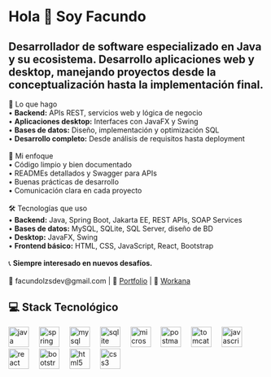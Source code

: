 <h1 align="left">Hola 👋 Soy Facundo</h1>

<h2 align="left">Desarrollador de software especializado en Java y su ecosistema. Desarrollo aplicaciones web y desktop, manejando proyectos desde la conceptualización hasta la implementación final.</h2>

<p align="left">🚀 Lo que hago<br>• <strong>Backend:</strong> APIs REST, servicios web y lógica de negocio<br>• <strong>Aplicaciones desktop:</strong> Interfaces con JavaFX y Swing<br>• <strong>Bases de datos:</strong> Diseño, implementación y optimización SQL<br>• <strong>Desarrollo completo:</strong> Desde análisis de requisitos hasta deployment<br><br>🎯 Mi enfoque<br>• Código limpio y bien documentado<br>• READMEs detallados y Swagger para APIs<br>• Buenas prácticas de desarrollo<br>• Comunicación clara en cada proyecto<br><br>🛠️ Tecnologías que uso<br>• <strong>Backend:</strong> Java, Spring Boot, Jakarta EE, REST APIs, SOAP Services<br>• <strong>Bases de datos:</strong> MySQL, SQLite, SQL Server, diseño de BD<br>• <strong>Desktop:</strong> JavaFX, Swing<br>• <strong>Frontend básico:</strong> HTML, CSS, JavaScript, React, Bootstrap<br><br>📞 <strong>Siempre interesado en nuevos desafíos.</strong><br><br>📧 facundolzsdev@gmail.com | 💼 <a href="https://tu-portfolio.com">Portfolio</a> | 💼 <a href="https://www.workana.com/freelancer/576993ae1aa288456b78a26c9c82bed1">Workana</a></p>

<h2 align="left">💻 Stack Tecnológico</h2>

<div align="left">
  <img src="https://cdn.jsdelivr.net/gh/devicons/devicon/icons/java/java-original.svg" height="40" alt="java logo"  />
  <img width="12" />
  <img src="https://cdn.jsdelivr.net/gh/devicons/devicon/icons/spring/spring-original.svg" height="40" alt="spring logo"  />
  <img width="12" />
  <img src="https://cdn.jsdelivr.net/gh/devicons/devicon/icons/mysql/mysql-original.svg" height="40" alt="mysql logo"  />
  <img width="12" />
  <img src="https://cdn.jsdelivr.net/gh/devicons/devicon/icons/sqlite/sqlite-original.svg" height="40" alt="sqlite logo" />
  <img width="12" />
  <img src="https://cdn.jsdelivr.net/gh/devicons/devicon/icons/microsoftsqlserver/microsoftsqlserver-plain.svg" height="40" alt="microsoftsqlserver logo"  />
  <img width="12" />
  <img src="https://cdn.simpleicons.org/postman/FF6C37" height="40" alt="postman logo"  />
  <img width="12" />
  <img src="https://cdn.simpleicons.org/apachetomcat/F8DC75" height="40" alt="tomcat logo"  />
  <img width="12" />
  <img src="https://cdn.jsdelivr.net/gh/devicons/devicon/icons/javascript/javascript-original.svg" height="40" alt="javascript logo"  />
  <img width="12" />
  <img src="https://cdn.jsdelivr.net/gh/devicons/devicon/icons/react/react-original.svg" height="40" alt="react logo"  />
  <img width="12" />
  <img src="https://cdn.jsdelivr.net/gh/devicons/devicon/icons/bootstrap/bootstrap-original.svg" height="40" alt="bootstrap logo"  />
  <img width="12" />
  <img src="https://cdn.jsdelivr.net/gh/devicons/devicon/icons/html5/html5-original.svg" height="40" alt="html5 logo"  />
  <img width="12" />
  <img src="https://cdn.jsdelivr.net/gh/devicons/devicon/icons/css3/css3-original.svg" height="40" alt="css3 logo"  />
</div>

